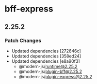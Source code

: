 # bff-express

## 2.25.2

### Patch Changes

- Updated dependencies [272646c]
- Updated dependencies [358ed24]
- Updated dependencies [e8a90f3]
  - @modern-js/runtime@2.25.2
  - @modern-js/plugin-bff@2.25.2
  - @modern-js/plugin-express@2.25.2
